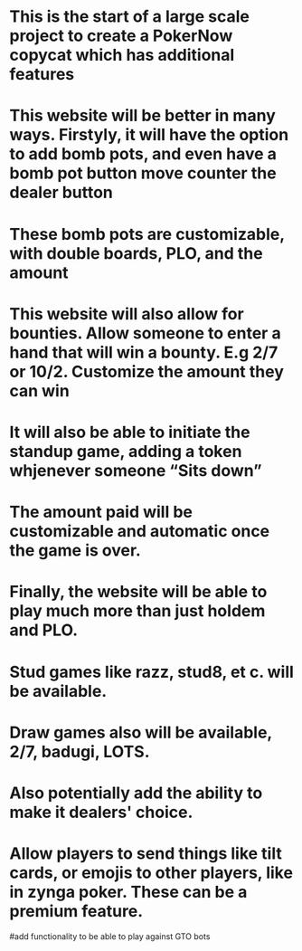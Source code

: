 # This is the start of a large scale project to create a PokerNow copycat which has additional features
# This website will be better in many ways. Firstyly, it will have the option to add bomb pots, and even have a bomb pot button move counter the dealer button
# These bomb pots are customizable, with double boards, PLO, and the amount

# This website will also allow for bounties. Allow someone to enter a hand that will win a bounty. E.g 2/7 or 10/2. Customize the amount they can win

# It will also be able to initiate the standup game, adding a token whjenever someone “Sits down”
# The amount paid will be customizable and automatic once the game is over.

# Finally, the website will be able to play much more than just holdem and PLO.
# Stud games like razz, stud8, et c. will be available. 

# Draw games also will be available, 2/7, badugi, LOTS.
	
# Also potentially add the ability to make it dealers' choice. 

# Allow players to send things like tilt cards, or emojis to other players, like in zynga poker. These can be a premium feature. 

#add functionality to be able to play against GTO bots
